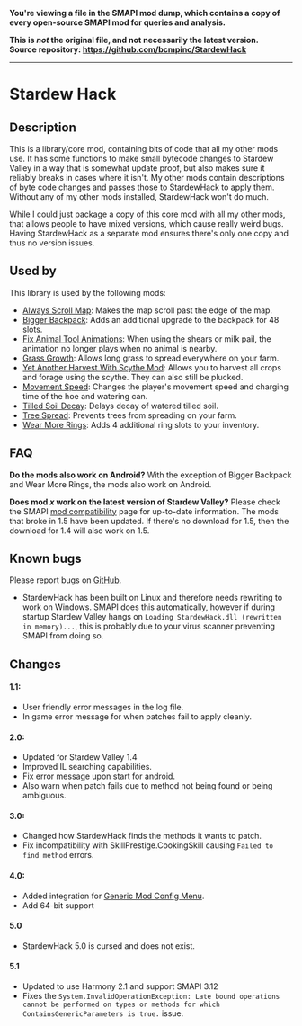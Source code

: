 **You're viewing a file in the SMAPI mod dump, which contains a copy of every open-source SMAPI mod
for queries and analysis.**

**This is _not_ the original file, and not necessarily the latest version.**  
**Source repository: https://github.com/bcmpinc/StardewHack**

----

# Stardew Hack

## Description
This is a library/core mod, containing bits of code that all my other mods use. It has some functions to make small bytecode changes to Stardew Valley in a way that is somewhat update proof, but also makes sure it reliably breaks in cases where it isn't. My other mods contain descriptions of byte code changes and passes those to StardewHack to apply them. Without any of my other mods installed, StardewHack won't do much. 

While I could just package a copy of this core mod with all my other mods, that allows people to have mixed versions, which cause really weird bugs. Having StardewHack as a separate mod ensures there's only one copy and thus no version issues.

## Used by
This library is used by the following mods:

* [Always Scroll Map](https://www.nexusmods.com/stardewvalley/mods/2733):                   Makes the map scroll past the edge of the map.
* [Bigger Backpack](https://www.nexusmods.com/stardewvalley/mods/1845):                     Adds an additional upgrade to the backpack for 48 slots.
* [Fix Animal Tool Animations](https://www.nexusmods.com/stardewvalley/mods/3215):          When using the shears or milk pail, the animation no longer plays when no animal is nearby.
* [Grass Growth](https://www.nexusmods.com/stardewvalley/mods/2732):                        Allows long grass to spread everywhere on your farm.
* [Yet Another Harvest With Scythe Mod](https://www.nexusmods.com/stardewvalley/mods/2731): Allows you to harvest all crops and forage using the scythe. They can also still be plucked.
* [Movement Speed](https://www.nexusmods.com/stardewvalley/mods/2736):                      Changes the player's movement speed and charging time of the hoe and watering can.
* [Tilled Soil Decay](https://www.nexusmods.com/stardewvalley/mods/2738):                   Delays decay of watered tilled soil.
* [Tree Spread](https://www.nexusmods.com/stardewvalley/mods/3183):                         Prevents trees from spreading on your farm.
* [Wear More Rings](https://www.nexusmods.com/stardewvalley/mods/3214):                     Adds 4 additional ring slots to your inventory.

## FAQ
**Do the mods also work on Android?** With the exception of Bigger Backpack and Wear More Rings, the mods also work on Android. 

**Does mod *x* work on the latest version of Stardew Valley?** Please check the SMAPI [mod compatibility](https://smapi.io/mods) page for up-to-date information. The mods that broke in 1.5 have been updated. If there's no download for 1.5, then the download for 1.4 will also work on 1.5.

## Known bugs
Please report bugs on [GitHub](https://github.com/bcmpinc/StardewHack/issues).
* StardewHack has been built on Linux and therefore needs rewriting to work on Windows. SMAPI does this automatically, however if during startup Stardew Valley hangs on `Loading StardewHack.dll (rewritten in memory)...`, this is probably due to your virus scanner preventing SMAPI from doing so.

## Changes
#### 1.1:
* User friendly error messages in the log file.
* In game error message for when patches fail to apply cleanly.

#### 2.0:
* Updated for Stardew Valley 1.4
* Improved IL searching capabilities.
* Fix error message upon start for android.
* Also warn when patch fails due to method not being found or being ambiguous.

#### 3.0:
* Changed how StardewHack finds the methods it wants to patch.
* Fix incompatibility with SkillPrestige.CookingSkill causing `Failed to find method` errors.

#### 4.0:
* Added integration for [Generic Mod Config Menu](https://www.nexusmods.com/stardewvalley/mods/5098).
* Add 64-bit support

#### 5.0
* StardewHack 5.0 is cursed and does not exist.

#### 5.1
* Updated to use Harmony 2.1 and support SMAPI 3.12
* Fixes the `System.InvalidOperationException: Late bound operations cannot be performed on types or methods for which ContainsGenericParameters is true.` issue.
